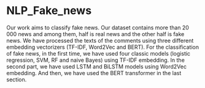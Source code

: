 # NLP_Fake_news
Our work aims to classify fake news. Our dataset contains more than 20 000 news and among them, half is real news and the other half is fake news. We have processed the texts of the comments using three different embedding vectorizers (TF-IDF, Word2Vec and BERT). For the classification of fake news, in the first time, we have used four classic models (logistic regression, SVM, RF and naive Bayes) using TF-IDF embedding. In the second part, we have used LSTM and BiLSTM models using Word2Vec embedding. And then, we have used the BERT transformer in the last section.
